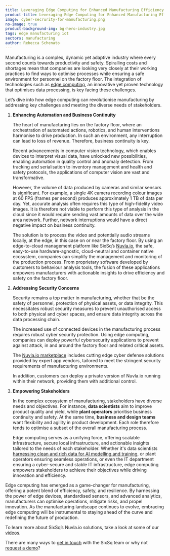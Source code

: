 ```yaml
---
title: Leveraging Edge Computing for Enhanced Manufacturing Efficiency and Safety
product-title: Leveraging Edge Computing for Enhanced Manufacturing Efficiency and Safety
image: cyber-secrurity-for-manufacturing.png
no-image: true
product-background-img: bg-hero-industry.jpg
tags: edge manufacturing iot 
sectors: manufacturing
author: Rebecca Schenato
---
```


Manufacturing is a complex, dynamic yet adaptive industry where every second counts towards productivity and safety. Spiralling costs and shortages mean that companies are looking very closely at their working practices to find ways to optimise processes while ensuring a safe environment for personnel on the factory floor. The integration of technologies such as [edge computing](https://sixsq.com/blog/discover/2019/11/08/what-is-edge-computing), an innovative yet proven technology that optimises data processing, is key facing these challenges. 

Let’s dive into how edge computing can revolutionise manufacturing by addressing key challenges and meeting the diverse needs of stakeholders.

1. **Enhancing Automation and  Business Continuity**

	The heart of manufacturing lies on the factory floor, where an orchestration of automated actions, robotics, and human interventions harmonise to drive production. In such an environment, any interruption can lead to loss of revenue. Therefore, business continuity is key.  
	
	Recent advancements in computer vision technology, which enables devices to interpret visual data, have unlocked new possibilities, enabling automation in quality control and anomaly detection. From tracking and serialisation to inventory management and health and safety protocols, the applications of computer vision are vast and transformative. 
	
	However, the volume of data produced by cameras and similar sensors is significant. For example, a single 4K camera recording colour images at 60 FPS (frames per second) produces approximately 1 TB of data per day. Yet, accurate analysis often requires this type of high-fidelity video images. It is therefore not viable to perform this type of analysis in the cloud since it would require sending vast amounts of data over the wide area network. Further, network interruptions would have a direct negative impact on business continuity.
	
	The solution is to process the video and potentially audio streams locally, at the edge, in this case on or near the factory floor. By using an edge-to-cloud management platform like SixSq’s [Nuvla.io](/platform), the safe, easy-to-use hardware-agnostic, cloud-neutral and container native ecosystem, companies can simplify the management and monitoring of the production process. From proprietary software developed by customers to behaviour analysis tools, the fusion of these applications empowers manufacturers with actionable insights to drive efficiency and safety on the factory floor.


2. **Addressing Security Concerns**
	
	Security remains a top matter in manufacturing, whether that be the safety of personnel, protection of physical assets, or data integrity. This necessitates robust security measures to prevent unauthorised access to both physical and cyber spaces, and ensure data integrity across the data processing chain.

	The increased use of connected devices in the manufacturing process requires robust cyber security protection. Using edge computing, companies can deploy powerful cybersecurity applications to prevent against attack, in and around the factory floor and related critical assets.

	The [Nuvla.io marketplace](/marketplace) includes cutting edge cyber defense solutions provided by expert app vendors, tailored to meet the stringent security requirements of manufacturing environments. 

	In addition, customers can deploy a private version of Nuvla.io running within their network, providing them with additional control.

3. **Empowering Stakeholders**

	In the complex ecosystem of manufacturing, stakeholders have diverse needs and objectives. For instance, **data scientists** aim to improve product quality and yield, while **plant operators** prioritise business continuity and safety. At the same time, **business and design teams** want flexibility and agility in product development. Each role therefore tends to optimise a subset of the overall manufacturing process.

	Edge computing serves as a unifying force, offering scalable infrastructure, secure local infrastructure, and actionable insights tailored to the needs of each stakeholder. Whether it's data scientists [harnessing clean and rich data for AI modelling and training](https://sixsq.com/blog/discover/2024/05/13/running-ai-at-the-edge.html), or plant operators ensuring seamless operations, or even the IT department ensuring a cyber-secure and stable IT infrastructure, edge computing empowers stakeholders to achieve their objectives while driving innovation and efficiency.

Edge computing has emerged as a game-changer for manufacturing, offering a potent blend of efficiency, safety, and resilience. By harnessing the power of edge devices, standardised sensors, and advanced analytics, manufacturers can optimise operations, mitigate risks, and propel innovation. As the manufacturing landscape continues to evolve, embracing edge computing will be instrumental to staying ahead of the curve and redefining the future of production.

To learn more about SixSq’s Nuvla.io solutions, take a look at some of our [videos](/videos). 

There are many ways to [get in touch](https://sixsq.com/contact) with the SixSq team or why not [request a demo](https://sixsq.com/)?


